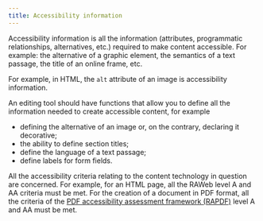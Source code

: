 ```yaml
---
title: Accessibility information
---
```


Accessibility information is all the information (attributes, programmatic relationships, alternatives, etc.) required to make content accessible. For example: the alternative of a graphic element, the semantics of a text passage, the title of an online frame, etc.

For example, in HTML, the `alt` attribute of an image is accessibility information.

An editing tool should have functions that allow you to define all the information needed to create accessible content, for example

- defining the alternative of an image or, on the contrary, declaring it decorative;
- the ability to define section titles;
- define the language of a text passage;
- define labels for form fields.

All the accessibility criteria relating to the content technology in question are concerned. For example, for an HTML page, all the RAWeb level A and AA criteria must be met. For the creation of a document in PDF format, all the criteria of the [PDF accessibility assessment framework (RAPDF)](../rapdf1/index.html) level A and AA must be met.